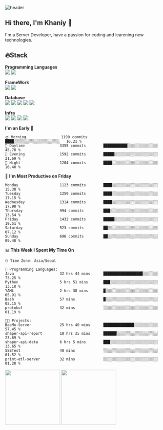 ![header](https://capsule-render.vercel.app/api?type=soft&text=Welcome!&color=auto&height=200&section=header&fontSize=70)

## Hi there, I'm Khaniy 👋
I'm a Server Developer, have a passion for coding and learening new technologies.
<!-- <br> 📫 Email : kangh1596@gmail.com 
<br> 📝 Blog  : khan03.tistory.com/
<br> <img src="https://img.shields.io/badge/Email-222222?style=for-the-badge&logo=Gmail&logoColor=white">
<br> <img src="https://img.shields.io/badge/Blog -222222?style=for-the-badge&logo=Tistory&logoColor=white">
[hank0302's Blog](https://khan03.tistory.com/)
-->
## 🔥Stack 

**Programming Languages** <br>
 <img src="https://img.shields.io/badge/JAVA-E6522C?style=for-the-badge&logo=Java&logoColor=white">
 <img src="https://img.shields.io/badge/Python-3776AB?style=for-the-badge&logo=python&logoColor=white">

**FrameWork** <br>
<img src="https://img.shields.io/badge/SpringBoot-6DB33F?style=for-the-badge&logo=SpringBoot&logoColor=white">
<img src="https://img.shields.io/badge/FastAPI-009688?style=for-the-badge&logo=FastAPI&logoColor=white">

**Database** <br>
<img src="https://img.shields.io/badge/MySQL-4479A1?style=for-the-badge&logo=MySQL&logoColor=white">
<img src="https://img.shields.io/badge/MariaDB-003545?style=for-the-badge&logo=MariaDB&logoColor=white">
<img src="https://img.shields.io/badge/MongoDB-47A248?style=for-the-badge&logo=MongoDB&logoColor=white">
<img src="https://img.shields.io/badge/Redis-DC382D?style=for-the-badge&logo=Redis&logoColor=white">
<img src="https://img.shields.io/badge/PostgreSQL-4169E1?style=for-the-badge&logo=PostgreSQL&logoColor=white">

**Infra** <br>
<img src="https://img.shields.io/badge/Docker-2496ED?style=for-the-badge&logo=Docker&logoColor=white">
<img src="https://img.shields.io/badge/Kubernetes-326CE5?style=for-the-badge&logo=Kubernetes&logoColor=white">
<img src="https://img.shields.io/badge/Prometheus-E6522C?style=for-the-badge&logo=prometheus&logoColor=white">
<img src="https://img.shields.io/badge/Grafana-F46800?style=for-the-badge&logo=grafana&logoColor=white">

<!--START_SECTION:waka-->
**I'm an Early 🐤** 

```text
🌞 Morning                1190 commits        ████░░░░░░░░░░░░░░░░░░░░░   16.21 % 
🌆 Daytime                3355 commits        ███████████░░░░░░░░░░░░░░   45.70 % 
🌃 Evening                1592 commits        █████░░░░░░░░░░░░░░░░░░░░   21.69 % 
🌙 Night                  1204 commits        ████░░░░░░░░░░░░░░░░░░░░░   16.40 % 
```
📅 **I'm Most Productive on Friday** 

```text
Monday                   1123 commits        ████░░░░░░░░░░░░░░░░░░░░░   15.30 % 
Tuesday                  1259 commits        ████░░░░░░░░░░░░░░░░░░░░░   17.15 % 
Wednesday                1314 commits        ████░░░░░░░░░░░░░░░░░░░░░   17.90 % 
Thursday                 994 commits         ███░░░░░░░░░░░░░░░░░░░░░░   13.54 % 
Friday                   1432 commits        █████░░░░░░░░░░░░░░░░░░░░   19.51 % 
Saturday                 523 commits         ██░░░░░░░░░░░░░░░░░░░░░░░   07.12 % 
Sunday                   696 commits         ██░░░░░░░░░░░░░░░░░░░░░░░   09.48 % 
```


📊 **This Week I Spent My Time On** 

```text
🕑︎ Time Zone: Asia/Seoul

💬 Programming Languages: 
Java                     32 hrs 44 mins      ██████████████████░░░░░░░   73.25 % 
Python                   5 hrs 51 mins       ███░░░░░░░░░░░░░░░░░░░░░░   13.10 % 
YAML                     2 hrs 38 mins       █░░░░░░░░░░░░░░░░░░░░░░░░   05.91 % 
Bash                     57 mins             █░░░░░░░░░░░░░░░░░░░░░░░░   02.15 % 
protobuf                 32 mins             ░░░░░░░░░░░░░░░░░░░░░░░░░   01.19 % 

🐱‍💻 Projects: 
BaeMo-Server             25 hrs 40 mins      ██████████████░░░░░░░░░░░   57.45 % 
shaper-api-report        10 hrs 35 mins      ██████░░░░░░░░░░░░░░░░░░░   23.69 % 
shaper-api-data          6 hrs 5 mins        ███░░░░░░░░░░░░░░░░░░░░░░   13.65 % 
SSETest                  40 mins             ░░░░░░░░░░░░░░░░░░░░░░░░░   01.52 % 
print-etl-server         32 mins             ░░░░░░░░░░░░░░░░░░░░░░░░░   01.20 % 
```


<!--END_SECTION:waka-->
<p>
  <img height="180em" src="https://github-readme-stats-khaniys-projects.vercel.app/api?username=khaniy&show_icons=true&include_all_commits=true&theme=dracula">
  <img height="180em" src="https://github-readme-stats-khaniys-projects.vercel.app/api/top-langs?username=khaniy&layout=compact&theme=dracula">
</p>

